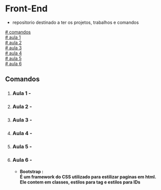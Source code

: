 # Front-End

* repositorio destinado a ter os projetos, trabalhos e comandos

<a href="## Comandos "># comandos </a>
<br>
<a href="1. aula 1 - ">#  aula 1 </a>
<br>
<a href="1. aula 1 - ">#  aula 2 </a>
<br>
<a href="1. aula 1 - ">#  aula 3 </a>
<br>
<a href="1. aula 1 - ">#  aula 4 </a>
<br>
<a href="1. aula 1 - ">#  aula 5 </a>
<br>
<a href="1. aula 1 - ">#  aula 6 </a>

## Comandos

1. ### Aula 1 -

2. ### Aula 2 -

3. ### Aula 3 - 

4. ### Aula 4 - 

5. ### Aula 5 -

6. ### Aula 6 -
    * #### Bootstrap :  <br>  É um framework do CSS utilizado para estilizar paginas em html. <br> Ele contem em classes, estilos para tag e estilos para IDs 
    

